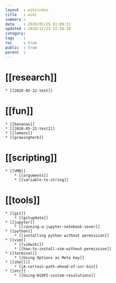 ```yaml
---
layout  : wikiindex
title   : wiki 
summary : 
date    : 2020/05/25 01:09:31
updated : 2020/12/23 15:28:30
category:
tags    : 
toc     : true
public  : true
parent  : 
---
```

# [[research]]
	* [[2020-05-22-test]]

# [[fun]]
	* [[bananas]]	
	* [[2020-05-22-test2]]
	* [[lemons]]
	* [[growingherb]]

# [[scripting]]
	* [[VMD]]
		* [[arguments]]
		* [[variable-to-string]]

# [[tools]]
	* [[git]]
		* [[gitupdate]]
	* [[jupyter]]
		* [[running-a-jupyter-notebook-sever]]
	* [[python]] 
		* [[installing python without permission]]
	* [[vim]]
		* [[vimwiki]]
		* [[how-to-install-vim-without-permission]]
	* [[terminal]]
		* [[Using Options as Meta key]]
	* [[shell]]
		* [[A-certain-path-ahead-of-usr-bin]]
	* [[etc]]
		* [[Using-HiDPI-custom-resolutions]]
